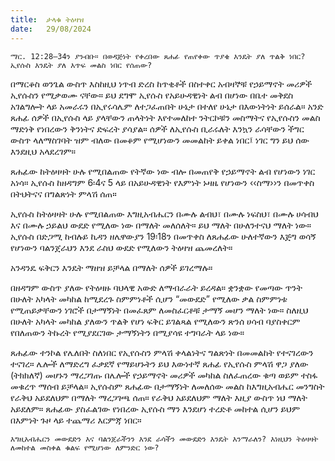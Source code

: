 ```yaml
---
title:  ታላቁ ትዕዛዝ
date:   29/08/2024
---
```


`ማር. 12:28–34ን ያንብቡ። በወዳጅነት የቀረበው ጸሐፊ የጠየቀው ጥያቄ እንዴት ያለ ጥልቅ ነበር? ኢየሱስ እንዴት ያለ እጥፍ መልስ ነበር የሰጠው?`

በማርቆስ ወንጌል ውስጥ እስከዚህ ነጥብ ድረስ ከጥቂቶች በስተቀር አብዛኞቹ የኃይማኖት መሪዎች ኢየሱስን የሚቃወሙ ናቸው። ይህ ደግሞ ኢየሱስ የአይሁዳዊነት ልብ በሆነው በቤተ መቅደስ አገልግሎት ላይ አመራሩን በኢየሩሳሌም ለተጋፈጠበት ሁኔታ በተለየ ሁኔታ በእውነትነት ይሰራል። አንድ ጸሐፊ ሰዎች በኢየሱስ ላይ ያላቸውን ጠላትነት እየተመለከተ ንትርኮቹን መስማትና የኢየሱስን መልስ ማድነቅ የነበረውን ቅንነትና ድፍረት ያሳያል። ሰዎች ለኢየሱስ ቢራሩለት እንኳን ራሳቸውን ችግር ውስጥ ላለማስገባት ዝም ብለው በመቆም የሚሆነውን መመልከት ይቀል ነበር፤ ነገር ግን ይህ ሰው እንደዚህ አላደረገም። 

ጸሐፊው ከትዕዛዛት ሁሉ የሚበልጠው የትኛው ነው ብሎ በመጠየቅ የኃይማኖት ልብ የሆነውን ነገር አነሳ። ኢየሱስ ከዘዳግም 6፡4ና 5 ላይ በአይሁዳዊነት የእምነት ኑዛዜ የሆነውን ‹‹ስማ››ን በመጥቀስ በትህትናና በግልጽነት ምላሽ ሰጠ።

ኢየሱስ ከትዕዛዛት ሁሉ የሚበልጠው እግዚአብሔርን በሙሉ ልብህ፣ በሙሉ ነፍስህ፣ በሙሉ ሀሳብህ እና በሙሉ ኃይልህ ውደድ የሚለው ነው በማለት መለሰለት። ይህ ማለት በሁለንተናህ ማለት ነው። ኢየሱስ በድጋሚ ከብሉይ ኪዳን ዘሌዋውያን 19፡18ን በመጥቀስ ለጸሐፊው ሁለተኛውን እጅግ ወሳኝ የሆነውን ባልንጀራህን እንደ ራስህ ውደድ የሚለውን ትዕዛዝ ጨመረለት።

አንዳንዴ ፍቅርን እንዴት ማዘዝ ይቻላል በማለት ሰዎች ይገረማሉ።

በዘዳግም ውስጥ ያለው የትዕዛዙ ባህላዊ አውድ ለማብራራት ይረዳል። ቋንቋው የመጣው ጥንት በሁለት አካላት መካከል ከሚደረጉ ስምምነቶች ሲሆን “መውደድ” የሚለው ቃል ስምምነቱ የሚጠይቃቸውን ነገሮች በታማኝነት በመፈጸም ለመስፈርቶቹ ታማኝ መሆን ማለት ነው። ስለዚህ በሁለት አካላት መካከል ያለውን ጥልቅ የሆነ ፍቅር ይገልጻል የሚለውን ጽንሰ ሀሳብ ባያስቀርም የበለጠውን ትኩረት የሚያደርገው ታማኝነትን በሚያሳዩ ተግባራት ላይ ነው።

ጸሐፊው ተንኮል የሌለበት ስለነበር የኢየሱስን ምላሽ ቀላልነትና ግልጽነት በመመልከት የተናገረውን ተናገረ። ሌሎች ለማድረግ ፈቃደኛ የማይሆኑትን ይህ እውነተኛ ጸሐፊ የኢየሱስ ምላሽ ዋጋ ያለው (ትክክለኛ) መሆኑን ማረጋገጡ በሌሎች የኃይማኖት መሪዎች መካከል ስለፈጠረው ቁጣ ወይም ተስፋ መቁረጥ ማሰብ ይቻላል። ኢየሱስም ጸሐፊው በታማኝነት ለመለሰው መልስ ከእግዚአብሔር መንግስት የራቅህ አይደለህም በማለት ማረጋገጫ ሰጠ። የራቅህ አይደለህም ማለት እዚያ ውስጥ ነህ ማለት አይደለም። ጸሐፊው ያስፈልገው የነበረው ኢየሱስ ማን እንደሆነ ተረድቶ መከተል ሲሆን ይህም በእምነት ጉዞ ላይ ተጨማሪ እርምጃ ነበር።

`እግዚአብሔርን መውደድን እና ባልንጀራችንን እንደ ራሳችን መውደድን እንዴት እንማራለን? እነዚህን ትዕዛዛት ለመከተል መስቀል ቁልፍ የሚሆነው ለምንድር ነው?`